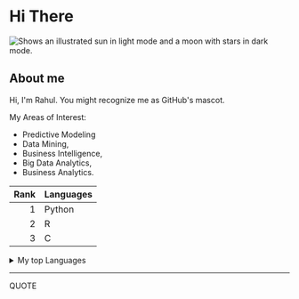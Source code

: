 # Hi There

<!-- TO DO: add more details about me later -->

<picture>
  <source media="(prefers-color-scheme: dark)" srcset="https://user-images.githubusercontent.com/25423296/163456776-7f95b81a-f1ed-45f7-b7ab-8fa810d529fa.png">
  <source media="(prefers-color-scheme: light)" srcset="https://user-images.githubusercontent.com/25423296/163456779-a8556205-d0a5-45e2-ac17-42d089e3c3f8.png">
  <img alt="Shows an illustrated sun in light mode and a moon with stars in dark mode." src="https://user-images.githubusercontent.com/25423296/163456779-a8556205-d0a5-45e2-ac17-42d089e3c3f8.png">
</picture>

## About me
Hi, I'm Rahul. You might recognize me as GitHub's mascot.

My Areas of Interest: 
- Predictive Modeling
- Data Mining, 
- Business Intelligence, 
- Big Data Analytics, 
- Business Analytics.

| Rank | Languages |
|-----:|-----------|
|     1| Python    |
|     2|  R        |
|     3|  C        |

<details>
<summary>My top Languages</summary>

YOUR TABLE

</details open>

---
QUOTE
